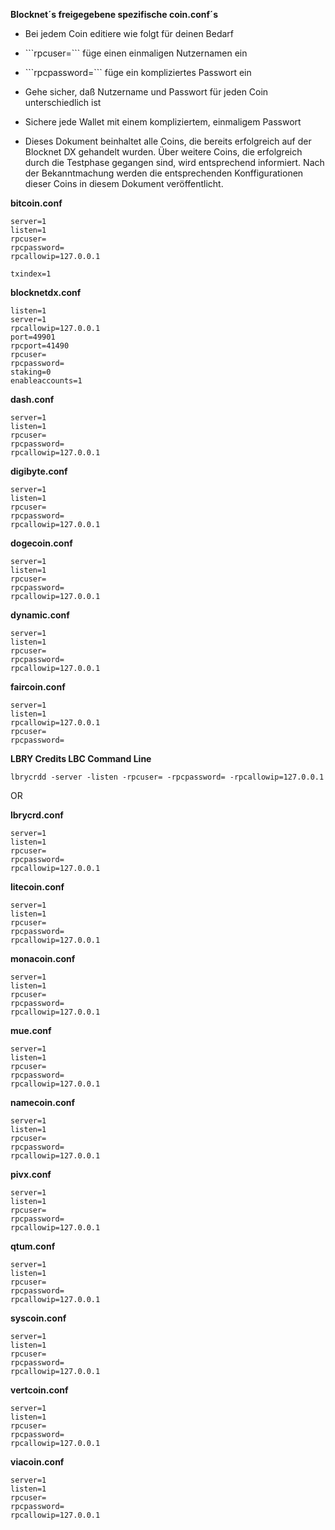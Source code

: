 **Blocknet´s freigegebene spezifische coin.conf´s**

-   Bei jedem Coin editiere wie folgt für deinen Bedarf

-   \`\`\`rpcuser=\`\`\` füge einen einmaligen Nutzernamen ein

-   \`\`\`rpcpassword=\`\`\` füge ein kompliziertes Passwort ein

-   Gehe sicher, daß Nutzername und Passwort für jeden Coin unterschiedlich ist

-   Sichere jede Wallet mit einem kompliziertem, einmaligem Passwort

-   Dieses Dokument beinhaltet alle Coins, die bereits erfolgreich auf der
    Blocknet DX gehandelt wurden. Über weitere Coins, die erfolgreich durch die
    Testphase gegangen sind, wird entsprechend informiert. Nach der
    Bekanntmachung werden die entsprechenden Konffigurationen dieser Coins in
    diesem Dokument veröffentlicht.

__bitcoin.conf__
```
server=1
listen=1
rpcuser=
rpcpassword=
rpcallowip=127.0.0.1

txindex=1
```

__blocknetdx.conf__
```
listen=1
server=1
rpcallowip=127.0.0.1
port=49901
rpcport=41490
rpcuser=
rpcpassword=
staking=0
enableaccounts=1
```

__dash.conf__
```
server=1
listen=1
rpcuser=
rpcpassword=
rpcallowip=127.0.0.1
```

__digibyte.conf__
```
server=1
listen=1
rpcuser=
rpcpassword=
rpcallowip=127.0.0.1
```

__dogecoin.conf__
```
server=1
listen=1
rpcuser=
rpcpassword=
rpcallowip=127.0.0.1
```

__dynamic.conf__
```
server=1
listen=1
rpcuser=
rpcpassword=
rpcallowip=127.0.0.1
```

__faircoin.conf__
```
server=1
listen=1
rpcallowip=127.0.0.1
rpcuser=
rpcpassword=
```

__LBRY Credits LBC Command Line__
```
lbrycrdd -server -listen -rpcuser= -rpcpassword= -rpcallowip=127.0.0.1
```
OR

__lbrycrd.conf__

```
server=1
listen=1
rpcuser=
rpcpassword=
rpcallowip=127.0.0.1
```

__litecoin.conf__
```
server=1
listen=1
rpcuser=
rpcpassword=
rpcallowip=127.0.0.1
```

__monacoin.conf__
```
server=1
listen=1
rpcuser=
rpcpassword=
rpcallowip=127.0.0.1
```


__mue.conf__
```
server=1
listen=1
rpcuser=
rpcpassword=
rpcallowip=127.0.0.1
```

__namecoin.conf__
```
server=1
listen=1
rpcuser=
rpcpassword=
rpcallowip=127.0.0.1
```

__pivx.conf__
```
server=1
listen=1
rpcuser=
rpcpassword=
rpcallowip=127.0.0.1
```

__qtum.conf__
```
server=1
listen=1
rpcuser=
rpcpassword=
rpcallowip=127.0.0.1
```

__syscoin.conf__
```
server=1
listen=1
rpcuser=
rpcpassword=
rpcallowip=127.0.0.1
```

__vertcoin.conf__
```
server=1
listen=1
rpcuser=
rpcpassword=
rpcallowip=127.0.0.1
```

__viacoin.conf__
```
server=1
listen=1
rpcuser=
rpcpassword=
rpcallowip=127.0.0.1
```
